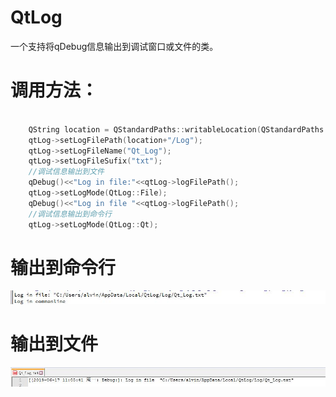 # QtLog
一个支持将qDebug信息输出到调试窗口或文件的类。

# 调用方法：
```c

    QString location = QStandardPaths::writableLocation(QStandardPaths::AppConfigLocation);
    qtLog->setLogFilePath(location+"/Log");
    qtLog->setLogFileName("Qt_Log");
    qtLog->setLogFileSufix("txt");
    //调试信息输出到文件
    qDebug()<<"Log in file:"<<qtLog->logFilePath();
    qtLog->setLogMode(QtLog::File);
    qDebug()<<"Log in file "<<qtLog->logFilePath();
    //调试信息输出到命令行
    qtLog->setLogMode(QtLog::Qt);
```

# 输出到命令行
![img](https://github.com/alvin-xian/QtLog/blob/master/QtLog/log-commandline.jpg)

# 输出到文件
![img](https://github.com/alvin-xian/QtLog/blob/master/QtLog/log-file.jpg)
